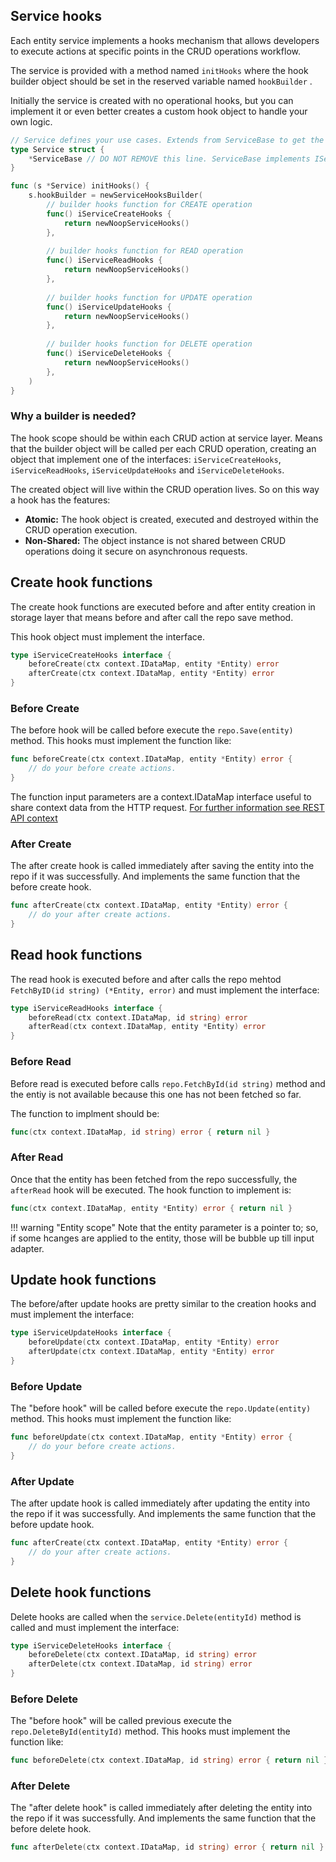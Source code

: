 ## Service hooks

Each entity service implements a hooks mechanism that allows developers to execute actions at specific points in 
the CRUD operations workflow. 

The service is provided with a method named `initHooks` where the hook builder object should be set in the reserved variable named `hookBuilder` .

Initially the service is created with no operational hooks, but you can implement it or even better creates a custom hook object to handle your own logic. 
```go
// Service defines your use cases. Extends from ServiceBase to get the CRUD operations
type Service struct {
    *ServiceBase // DO NOT REMOVE this line. ServiceBase implements IServiceBase interface
}

func (s *Service) initHooks() {
    s.hookBuilder = newServiceHooksBuilder(
        // builder hooks function for CREATE operation
        func() iServiceCreateHooks {
            return newNoopServiceHooks()
        },
        
        // builder hooks function for READ operation
        func() iServiceReadHooks {
            return newNoopServiceHooks()
        },
        
        // builder hooks function for UPDATE operation
        func() iServiceUpdateHooks {
            return newNoopServiceHooks()
        },
        
        // builder hooks function for DELETE operation
        func() iServiceDeleteHooks {
            return newNoopServiceHooks()
        },
    )
}
```

### Why a builder is needed?

The hook scope should be within each CRUD action at service layer. Means that the builder object will be called per each CRUD operation, 
creating an object that implement one of the interfaces: `iServiceCreateHooks`, `iServiceReadHooks`, `iServiceUpdateHooks` and `iServiceDeleteHooks`.

The created object will live within the CRUD operation lives. So on this way a hook has the features:

 - **Atomic:** The hook object is created, executed and destroyed within the CRUD operation execution.
 - **Non-Shared:** The object instance is not shared between CRUD operations doing it secure on asynchronous requests. 

## Create hook functions
The create hook functions are executed before and after entity creation in storage layer that means before and after call the repo save method. 

This hook object must implement the interface.

```go
type iServiceCreateHooks interface {
	beforeCreate(ctx context.IDataMap, entity *Entity) error
	afterCreate(ctx context.IDataMap, entity *Entity) error
}
```

### Before Create

The before hook will be called before execute the `repo.Save(entity)` method. This hooks must implement the function like:

```go
func beforeCreate(ctx context.IDataMap, entity *Entity) error {
	// do your before create actions.
}
```

The function input parameters are a context.IDataMap interface useful to share context data from the HTTP request. 
[For further information see REST API context](advanced_rest_api_context.html) 

### After Create

The after create hook is called immediately after saving the entity into the repo if it was successfully. And implements the same
function that the before create hook.

```go
func afterCreate(ctx context.IDataMap, entity *Entity) error {
	// do your after create actions.
}
```

## Read hook functions

The read hook is executed before and after calls the repo mehtod `FetchByID(id string) (*Entity, error)` and must implement the interface:

```go
type iServiceReadHooks interface {
	beforeRead(ctx context.IDataMap, id string) error
	afterRead(ctx context.IDataMap, entity *Entity) error
}
```

### Before Read

Before read is executed before calls `repo.FetchById(id string)` method and the entiy is not available because this one has not been fetched so far.

The function to implment should be:
```go
func(ctx context.IDataMap, id string) error { return nil }
```

### After Read

Once that the entity has been fetched from the repo successfully, the `afterRead` hook will be executed. The hook function to implement is:

```go
func(ctx context.IDataMap, entity *Entity) error { return nil }
```

!!! warning "Entity scope"
    Note that the entity parameter is a pointer to; so, if some hcanges are applied to the entity, those will be bubble up till input adapter.

## Update hook functions

The before/after update hooks are pretty similar to the creation hooks and must implement the interface:

```go
type iServiceUpdateHooks interface {
	beforeUpdate(ctx context.IDataMap, entity *Entity) error
	afterUpdate(ctx context.IDataMap, entity *Entity) error
}
```

### Before Update

The "before hook" will be called before execute the `repo.Update(entity)` method. This hooks must implement the function like:

```go
func beforeUpdate(ctx context.IDataMap, entity *Entity) error {
	// do your before create actions.
}
```

### After Update

The after update hook is called immediately after updating the entity into the repo if it was successfully. And implements the same
function that the before update hook.

```go
func afterCreate(ctx context.IDataMap, entity *Entity) error {
	// do your after create actions.
}
```

## Delete hook functions

Delete hooks are called when the `service.Delete(entityId)` method is called and must implement the interface:

```go
type iServiceDeleteHooks interface {
	beforeDelete(ctx context.IDataMap, id string) error
	afterDelete(ctx context.IDataMap, id string) error
}
```

### Before Delete

The "before hook" will be called previous execute the `repo.DeleteById(entityId)` method. This hooks must implement the function like:

```go
func beforeDelete(ctx context.IDataMap, id string) error { return nil }
```

### After Delete

The "after delete hook" is called immediately after deleting the entity into the repo if it was successfully. And implements the same
function that the before delete hook.

```go
func afterDelete(ctx context.IDataMap, id string) error { return nil }
```
